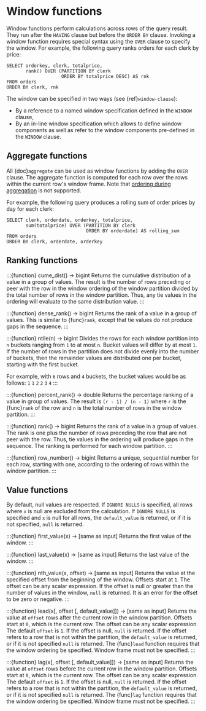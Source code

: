 # Window functions

Window functions perform calculations across rows of the query result.
They run after the `HAVING` clause but before the `ORDER BY` clause.
Invoking a window function requires special syntax using the `OVER`
clause to specify the window.
For example, the following query ranks orders for each clerk by price:

```
SELECT orderkey, clerk, totalprice,
       rank() OVER (PARTITION BY clerk
                    ORDER BY totalprice DESC) AS rnk
FROM orders
ORDER BY clerk, rnk
```

The window can be specified in two ways (see {ref}`window-clause`):

- By a reference to a named window specification defined in the `WINDOW` clause,
- By an in-line window specification which allows to define window components
  as well as refer to the window components pre-defined in the `WINDOW` clause.

## Aggregate functions

All {doc}`aggregate` can be used as window functions by adding the `OVER`
clause. The aggregate function is computed for each row over the rows within the
current row's window frame. Note that [ordering during
aggregation](aggregate-function-ordering-during-aggregation) is not supported.

For example, the following query produces a rolling sum of order prices
by day for each clerk:

```
SELECT clerk, orderdate, orderkey, totalprice,
       sum(totalprice) OVER (PARTITION BY clerk
                             ORDER BY orderdate) AS rolling_sum
FROM orders
ORDER BY clerk, orderdate, orderkey
```

## Ranking functions

:::{function} cume_dist() -> bigint
Returns the cumulative distribution of a value in a group of values.
The result is the number of rows preceding or peer with the row in the
window ordering of the window partition divided by the total number of
rows in the window partition. Thus, any tie values in the ordering will
evaluate to the same distribution value.
:::

:::{function} dense_rank() -> bigint
Returns the rank of a value in a group of values. This is similar to
{func}`rank`, except that tie values do not produce gaps in the sequence.
:::

:::{function} ntile(n) -> bigint
Divides the rows for each window partition into `n` buckets ranging
from `1` to at most `n`. Bucket values will differ by at most `1`.
If the number of rows in the partition does not divide evenly into the
number of buckets, then the remainder values are distributed one per
bucket, starting with the first bucket.

For example, with `6` rows and `4` buckets, the bucket values would
be as follows: `1` `1` `2` `2` `3` `4`
:::

:::{function} percent_rank() -> double
Returns the percentage ranking of a value in group of values. The result
is `(r - 1) / (n - 1)` where `r` is the {func}`rank` of the row and
`n` is the total number of rows in the window partition.
:::

:::{function} rank() -> bigint
Returns the rank of a value in a group of values. The rank is one plus
the number of rows preceding the row that are not peer with the row.
Thus, tie values in the ordering will produce gaps in the sequence.
The ranking is performed for each window partition.
:::

:::{function} row_number() -> bigint
Returns a unique, sequential number for each row, starting with one,
according to the ordering of rows within the window partition.
:::

## Value functions

By default, null values are respected. If `IGNORE NULLS` is specified, all rows where
`x` is null are excluded from the calculation. If `IGNORE NULLS` is specified and `x`
is null for all rows, the `default_value` is returned, or if it is not specified,
`null` is returned.

:::{function} first_value(x) -> [same as input]
Returns the first value of the window.
:::

:::{function} last_value(x) -> [same as input]
Returns the last value of the window.
:::

:::{function} nth_value(x, offset) -> [same as input]
Returns the value at the specified offset from the beginning of the window.
Offsets start at `1`. The offset can be any scalar
expression.  If the offset is null or greater than the number of values in
the window, `null` is returned.  It is an error for the offset to be zero or
negative.
:::

:::{function} lead(x[, offset [, default_value]]) -> [same as input]
Returns the value at `offset` rows after the current row in the window partition.
Offsets start at `0`, which is the current row. The
offset can be any scalar expression.  The default `offset` is `1`. If the
offset is null, `null` is returned. If the offset refers to a row that is not
within the partition, the `default_value` is returned, or if it is not specified
`null` is returned.
The {func}`lead` function requires that the window ordering be specified.
Window frame must not be specified.
:::

:::{function} lag(x[, offset [, default_value]]) -> [same as input]
Returns the value at `offset` rows before the current row in the window partition.
Offsets start at `0`, which is the current row. The
offset can be any scalar expression.  The default `offset` is `1`. If the
offset is null, `null` is returned. If the offset refers to a row that is not
within the partition, the `default_value` is returned, or if it is not specified
`null` is returned.
The {func}`lag` function requires that the window ordering be specified.
Window frame must not be specified.
:::
